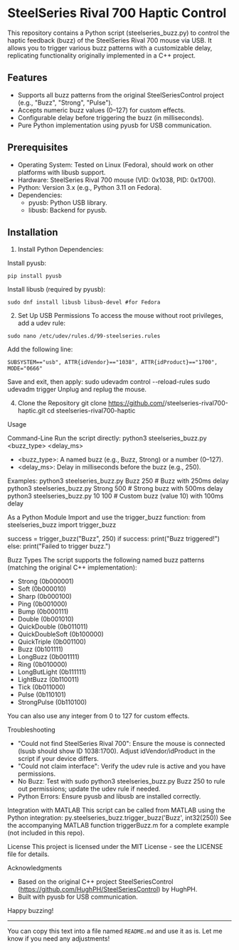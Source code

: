 # SteelSeries Rival 700 Haptic Control

This repository contains a Python script (steelseries_buzz.py) to control the haptic feedback (buzz) of the SteelSeries Rival 700 mouse via USB. It allows you to trigger various buzz patterns with a customizable delay, replicating functionality originally implemented in a C++ project.

## Features
- Supports all buzz patterns from the original SteelSeriesControl project (e.g., "Buzz", "Strong", "Pulse").
- Accepts numeric buzz values (0–127) for custom effects.
- Configurable delay before triggering the buzz (in milliseconds).
- Pure Python implementation using pyusb for USB communication.

## Prerequisites
- Operating System: Tested on Linux (Fedora), should work on other platforms with libusb support.
- Hardware: SteelSeries Rival 700 mouse (VID: 0x1038, PID: 0x1700).
- Python: Version 3.x (e.g., Python 3.11 on Fedora).
- Dependencies:
  - pyusb: Python USB library.
  - libusb: Backend for pyusb.

## Installation

1. Install Python Dependencies:

  Install pyusb:
  ```
  pip install pyusb
  ```
  
  Install libusb (required by pyusb):
  ```
  sudo dnf install libusb libusb-devel #for Fedora
  ```

2. Set Up USB Permissions
  To access the mouse without root privileges, add a udev rule:
  ```
  sudo nano /etc/udev/rules.d/99-steelseries.rules
  ```
  Add the following line:
  ```
  SUBSYSTEM=="usb", ATTR{idVendor}=="1038", ATTR{idProduct}=="1700", MODE="0666"
  ```
  Save and exit, then apply:
  sudo udevadm control --reload-rules
  sudo udevadm trigger
  Unplug and replug the mouse.

4. Clone the Repository
git clone https://github.com/<your-username>/steelseries-rival700-haptic.git
cd steelseries-rival700-haptic

Usage

Command-Line
Run the script directly:
python3 steelseries_buzz.py <buzz_type> <delay_ms>
- <buzz_type>: A named buzz (e.g., Buzz, Strong) or a number (0–127).
- <delay_ms>: Delay in milliseconds before the buzz (e.g., 250).

Examples:
python3 steelseries_buzz.py Buzz 250    # Buzz with 250ms delay
python3 steelseries_buzz.py Strong 500  # Strong buzz with 500ms delay
python3 steelseries_buzz.py 10 100      # Custom buzz (value 10) with 100ms delay

As a Python Module
Import and use the trigger_buzz function:
from steelseries_buzz import trigger_buzz

success = trigger_buzz("Buzz", 250)
if success:
    print("Buzz triggered!")
else:
    print("Failed to trigger buzz.")

Buzz Types
The script supports the following named buzz patterns (matching the original C++ implementation):
- Strong (0b000001)
- Soft (0b000010)
- Sharp (0b000100)
- Ping (0b001000)
- Bump (0b000111)
- Double (0b001010)
- QuickDouble (0b011011)
- QuickDoubleSoft (0b100000)
- QuickTriple (0b001100)
- Buzz (0b101111)
- LongBuzz (0b001111)
- Ring (0b010000)
- LongButLight (0b111111)
- LightBuzz (0b110011)
- Tick (0b011000)
- Pulse (0b110101)
- StrongPulse (0b110100)

You can also use any integer from 0 to 127 for custom effects.

Troubleshooting
- "Could not find SteelSeries Rival 700": Ensure the mouse is connected (lsusb should show ID 1038:1700). Adjust idVendor/idProduct in the script if your device differs.
- "Could not claim interface": Verify the udev rule is active and you have permissions.
- No Buzz: Test with sudo python3 steelseries_buzz.py Buzz 250 to rule out permissions; update the udev rule if needed.
- Python Errors: Ensure pyusb and libusb are installed correctly.

Integration with MATLAB
This script can be called from MATLAB using the Python integration:
py.steelseries_buzz.trigger_buzz('Buzz', int32(250))
See the accompanying MATLAB function triggerBuzz.m for a complete example (not included in this repo).

License
This project is licensed under the MIT License - see the LICENSE file for details.

Acknowledgments
- Based on the original C++ project SteelSeriesControl (https://github.com/HughPH/SteelSeriesControl) by HughPH.
- Built with pyusb for USB communication.

Happy buzzing!

--- 

You can copy this text into a file named `README.md` and use it as is. Let me know if you need any adjustments!
